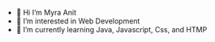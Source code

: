 - 👋 Hi I’m Myra Anit
- 👀 I’m interested in Web Development
- 🌱 I’m currently learning Java, Javascript, Css, and HTMP


